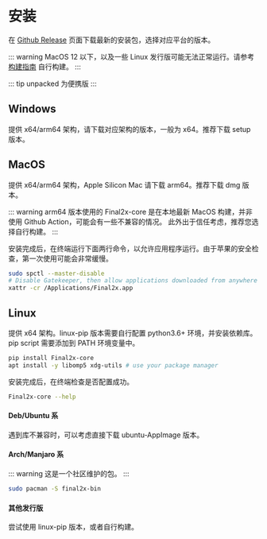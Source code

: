 # 安装
在 [Github Release](https://github.com/Tohrusky/Final2x/releases) 页面下载最新的安装包，选择对应平台的版本。

::: warning
MacOS 12 以下，以及一些 Linux 发行版可能无法正常运行。请参考 [构建指南](/zh/pages/build/) 自行构建。
:::

::: tip 
unpacked 为便携版 
:::

## Windows 
提供 x64/arm64 架构，请下载对应架构的版本，一般为 x64。推荐下载 setup 版本。

## MacOS
提供 x64/arm64 架构，Apple Silicon Mac 请下载 arm64。推荐下载 dmg 版本。

::: warning
arm64 版本使用的 Final2x-core 是在本地最新 MacOS 构建，并非使用 Github Action，可能会有一些不兼容的情况。
此外出于信任考虑，推荐您选择自行构建。
:::

安装完成后，在终端运行下面两行命令，以允许应用程序运行。由于苹果的安全检查，第一次使用可能会非常缓慢。

```bash
sudo spctl --master-disable
# Disable Gatekeeper, then allow applications downloaded from anywhere in System Preferences > Security & Privacy > General
xattr -cr /Applications/Final2x.app
```

## Linux
提供 x64 架构。linux-pip 版本需要自行配置 python3.6+ 环境，并安装依赖库。pip script 需要添加到 PATH 环境变量中。
```bash
pip install Final2x-core
apt install -y libomp5 xdg-utils # use your package manager
```
安装完成后，在终端检查是否配置成功。
```bash
Final2x-core --help
```

#### Deb/Ubuntu 系
遇到库不兼容时，可以考虑直接下载 ubuntu-AppImage 版本。

#### Arch/Manjaro 系
::: warning
这是一个社区维护的包。
:::
```bash
sudo pacman -S final2x-bin
```

#### 其他发行版
尝试使用 linux-pip 版本，或者自行构建。
